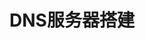 


# DNS服务器搭建  
<!-- 
DNS:快速搭建公司内网DNS解析服务器
https://blog.csdn.net/pazzn/article/details/124190749
-->


